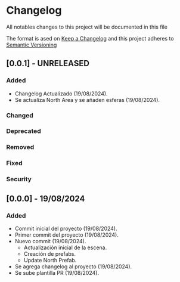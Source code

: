 # Changelog

All notables changes to this project will be documented in this file

The format is ased on [Keep a Changelog](https://keepachangelog.com/en/1.0.0/)
and this project adheres to [Semantic Versioning](https://https://semver.org/spec/v2.0.0.html)

## [0.0.1] - UNRELEASED

### Added

- Changelog Actualizado (19/08/2024).
- Se actualiza North Area y se añaden esferas (19/08/2024).

### Changed

### Deprecated

### Removed

### Fixed

### Security

## [0.0.0] - 19/08/2024

### Added 

- Commit inicial del proyecto (19/08/2024).
- Primer commit del proyecto (19/08/2024).
- Nuevo commit (19/08/2024).
    - Actualización inicial de la escena.
    - Creación de prefabs.
    - Update North Prefab.
- Se agrega changelog al proyecto (19/08/2024).
- Se sube plantilla PR (19/08/2024).
